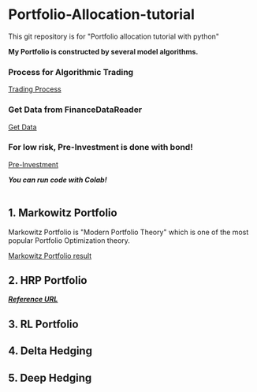# Portfolio-Allocation-tutorial
This git repository is for "Portfolio allocation tutorial with python"

**My Portfolio is constructed by several model algorithms.**

### Process for Algorithmic Trading
[Trading Process](./img/Trading_Process.png)

### Get Data from FinanceDataReader
[Get Data](./img/Get_Data.png)

### For low risk, Pre-Investment is done with bond!
[Pre-Investment](./img/Pre_investment.png)

***You can run code with Colab!***
<br></br>

## 1. Markowitz Portfolio
Markowitz Portfolio is "Modern Portfolio Theory" which is one of the most popular Portfolio Optimization theory. 

[Markowitz Portfolio result](./img/Markowitz_Portfolio.png)

## 2. HRP Portfolio
***[Reference URL](https://medium.com/@orenji.eirl/hierarchical-risk-parity-with-python-and-riskfolio-lib-c0e60b94252e)***


## 3. RL Portfolio

## 4. Delta Hedging

## 5. Deep Hedging
